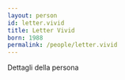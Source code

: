 ```yaml
---
layout: person
id: letter.vivid
title: Letter Vivid
born: 1988
permalink: /people/letter.vivid
---
```


Dettagli della persona 